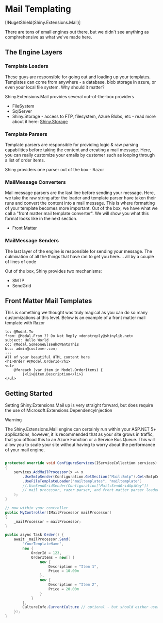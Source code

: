 # Mail Templating

[!NugetShield(Shiny.Extensions.Mail)]

There are tons of email engines out there, but we didn't see anything as comphrehensive as what we've made here.

## The Engine Layers

### Template Loaders
These guys are responsible for going out and loading up your templates.  Templates can come from anywhere - a database, blob storage in azure, or even your local file system.  Why should it matter?

Shiny.Extensions.Mail provides several out-of-the-box providers
* FileSystem
* SqlServer
* Shiny.Storage - access to FTP, filesystem, Azure Blobs, etc - read more about it here: [Shiny.Storage](storage.md)

### Template Parsers
Template parsers are responsible for providing logic & raw parsing capabilities before taking the content and creating a mail message.  Here, you can really customize your emails by customer such as looping through a list of order items.

Shiny providers one parser out of the box - Razor

### MailMessage Converters
Mail message parsers are the last line before sending your message.  Here, we take the raw string after the loader and template parser have taken their runs and convert the content into a mail message.  This is where formatting of your template becomes more important.  Out of the box, we have what we call a "front matter mail template converter".  We will show you what this format looks like in the next section.
* Front Matter

### MailMessage Senders
The last layer of the engine is responsible for sending your message.  The culmination of all the things that have ran to get you here.... all by a couple of lines of code

Out of the box, Shiny provides two mechanisms:
* SMTP
* SendGrid


## Front Matter Mail Templates

This is something we thought was truly magical as you can do so many customizations at this level.  Below is an example of a front matter mail template with Razor

```
to: @Modal.To
from: @Modal.From ?? Do Not Reply <donotreply@shinylib.net>
subject: Hello World
cc: @Modal.SomeoneElseWhoWantsThis
bcc: admin@customer.com; 
---
All of your beautiful HTML content here
<h1>Order #@Model.OrderId</h1>
<ul>
    @foreach (var item in Model.OrderItems) {
        {<li>@item.Description</li>}
</ul>

```

## Getting Started

Setting Shiny.Extensions.Mail up is very straight forward, but does require the use of Microsoft.Extensions.DependencyInjection 

> [!WARNING]
> The Shiny.Extensions.Mail engine can certainly run within your ASP.NET 5+ applications, however, it is recommended that as your site grows in traffic, that you offload this to an Azure Function or a Service Bus Queue.  This will allow you to scale your site without having to worry about the performance of your mail engine.


```csharp

protected override void ConfigureServices(IServiceCollection services) 
{
    services.AddMailProcessor(x => x
        .UseSmtpSender(Configuration.GetSection("Mail:Smtp").Get<SmtpConfig>())
        .UseFileTemplateLoader("mailtemplates", "mailtemplate")
        //.UseSendGridSender(Configuration["Mail:SendGridApiKey"])
        // mail processor, razor parser, and front matter parser loaded automatically
    );
}

// now within your controller
public MyController(IMailProcessor mailProcessor)
{
    _mailProcessor = mailProcessor;
}

public async Task Order() {
    await _mailProcessor.Send(
        "YourTemplateName", 
        new {
            OrderId = 123,
            OrderItems = new[] {
                new {
                    Description = "Item 1",
                    Price = 10.00m
                },
                new {
                    Description = "Item 2",
                    Price = 20.00m
                }
            }
        },
        CultureInfo.CurrentCulture // optional - but should either user the culture from your browser headers or a customer profile setting within your application
    });
}
```